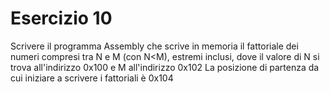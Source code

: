 # Esercizio 10

Scrivere il programma Assembly che scrive in memoria il fattoriale
dei numeri compresi tra N e M (con N<M), estremi inclusi, dove il valore
di N si trova all'indirizzo 0x100 e M all'indirizzo 0x102
La posizione di partenza da cui iniziare a scrivere i fattoriali è 0x104